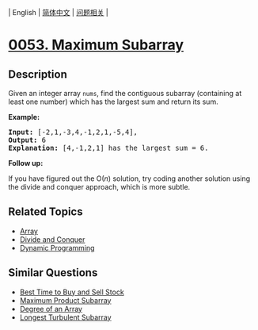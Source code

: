 
| English | [简体中文](README.md) | [问题相关](QUESTION.md) |
# [0053. Maximum Subarray](https://leetcode-cn.com/problems/maximum-subarray/)
## Description
<p>Given an integer array <code>nums</code>, find the contiguous subarray&nbsp;(containing at least one number) which has the largest sum and return its sum.</p>

<p><strong>Example:</strong></p>

<pre>
<strong>Input:</strong> [-2,1,-3,4,-1,2,1,-5,4],
<strong>Output:</strong> 6
<strong>Explanation:</strong>&nbsp;[4,-1,2,1] has the largest sum = 6.
</pre>

<p><strong>Follow up:</strong></p>

<p>If you have figured out the O(<em>n</em>) solution, try coding another solution using the divide and conquer approach, which is more subtle.</p>

## Related Topics
- [Array](https://leetcode-cn.com/tag/array)
- [Divide and Conquer](https://leetcode-cn.com/tag/divide-and-conquer)
- [Dynamic Programming](https://leetcode-cn.com/tag/dynamic-programming)
## Similar Questions
- [Best Time to Buy and Sell Stock](../0121/README_EN.md)
- [Maximum Product Subarray](../0152/README_EN.md)
- [Degree of an Array](../0697/README_EN.md)
- [Longest Turbulent Subarray](../0978/README_EN.md)
